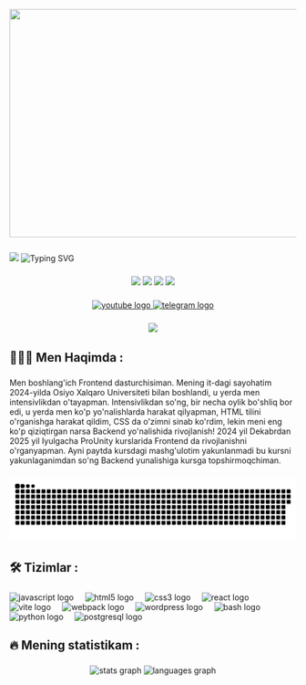 <br clear="both">

<div align="center">
  <img width="600" height="400" src="https://github.com/ulmasjon96/ulmasjon96/blob/main/gamer_800x600.gif"  />
</div>

###


<div>
	
  <img src="https://github.com/blackcater/blackcater/raw/main/images/Hi.gif" height="50"/> <img src="https://readme-typing-svg.demolab.com?font=Fira+Code&weight=900&size=40&duration=5000&align=center&pause=3000&color=EBC891&width=900&lines=Assalomu%20Aleykum%20Mening%20ismim%20O'lmasbek%20!..." alt="Typing SVG"  />
</div>

###

<p align="center">
  <img src="https://i.giphy.com/media/LMt9638dO8dftAjtco/200.webp" width="100">
  <img src="https://i.giphy.com/media/KzJkzjggfGN5Py6nkT/200.webp" width="100">
  <img src="https://i.giphy.com/media/IdyAQJVN2kVPNUrojM/200.webp" width="100">
  <img src="https://i.giphy.com/media/eNAsjO55tPbgaor7ma/200w.webp" width="100">
</p>

###

<div align="center">
	<a href="https://www.youtube.com/@mirba.ea7781" target="_blank">
		<img src="https://img.shields.io/static/v1?message=Youtube&logo=youtube&label=&color=FF0000&logoColor=white&labelColor=&style=for-the-badge" height="25" alt="youtube logo"  />
	</a>
	<a href="https://t.me/Ulmasjon96" target="_blank">
		<img src="https://img.shields.io/static/v1?message=Telegram&logo=telegram&label=&color=2CA5E0&logoColor=white&labelColor=&style=for-the-badge" height="25" alt="telegram logo"  />
	</a>
</div>

###

<div align="center">
	<img src="https://visitor-badge.laobi.icu/badge?page_id=filimonovalexey.filimonovalexey&"  />
</div>

###

<h2 align="left">👨🏻‍💻 Men Haqimda :</h2>

###

<p align="left">Men boshlang'ich Frontend dasturchisiman. Mening it-dagi sayohatim 2024-yilda Osiyo Xalqaro Universiteti bilan boshlandi, u yerda men intensivlikdan o'tayapman. Intensivlikdan so'ng, bir necha oylik bo'shliq bor edi, u yerda men ko'p yo'nalishlarda harakat qilyapman, HTML tilini o'rganishga harakat qildim, CSS da o'zimni sinab ko'rdim, lekin meni eng ko'p qiziqtirgan narsa Backend yo'nalishida  rivojlanish! 2024 yil Dekabrdan 2025 yil Iyulgacha ProUnity kurslarida Frontend da rivojlanishni o'rganyapman. Ayni paytda kursdagi mashg'ulotim yakunlanmadi bu kursni yakunlaganimdan so'ng Backend yunalishiga kursga topshirmoqchiman.</p>

###

<p align="center">
 <img width="600" src="assets/github-snake.svg" alt="snake"/>
</p>

###

<h2 align="left">🛠 Tizimlar :</h2>

###

<div align="left">
	<img src="https://cdn.jsdelivr.net/gh/devicons/devicon/icons/javascript/javascript-original.svg" height="40" alt="javascript logo"  />
	<img width="12" />
	<img src="https://cdn.jsdelivr.net/gh/devicons/devicon/icons/html5/html5-original.svg" height="40" alt="html5 logo"  />
	<img width="12" />
	<img src="https://cdn.jsdelivr.net/gh/devicons/devicon/icons/css3/css3-original.svg" height="40" alt="css3 logo"  />
	<img width="12" />
	<img src="https://cdn.jsdelivr.net/gh/devicons/devicon/icons/react/react-original.svg" height="40" alt="react logo"  />
	<img width="12" />
	<img src="https://skillicons.dev/icons?i=vite" height="40" alt="vite logo"  />
	<img width="12" />
	<img src="https://cdn.simpleicons.org/webpack/8DD6F9" height="40" alt="webpack logo"  />
	<img width="12" />
	<img src="https://skillicons.dev/icons?i=wordpress" height="40" alt="wordpress logo"  />
	<img width="12" />
	<img src="https://cdn.simpleicons.org/gnubash/4EAA25" height="40" alt="bash logo"  />
	<img width="12" />
	<img src="https://skillicons.dev/icons?i=py" height="40" alt="python logo"  />
	<img width="12" />
	<img src="https://skillicons.dev/icons?i=postgres" height="40" alt="postgresql logo"  />
</div>

###

<h2 align="left">🔥  Mening statistikam :</h2>

###

<div align="center">
	<img src="https://github-readme-stats.vercel.app/api?username=filimonovalexey&hide_title=false&hide_rank=false&show_icons=true&include_all_commits=true&count_private=true&disable_animations=false&theme=dracula&locale=en&hide_border=false&order=1" height="150" alt="stats graph"  />
	<img src="https://github-readme-stats.vercel.app/api/top-langs?username=filimonovalexey&locale=en&hide_title=false&layout=compact&card_width=320&langs_count=5&theme=dracula&hide_border=false&order=2" height="150" alt="languages graph"  />
</div>

###
